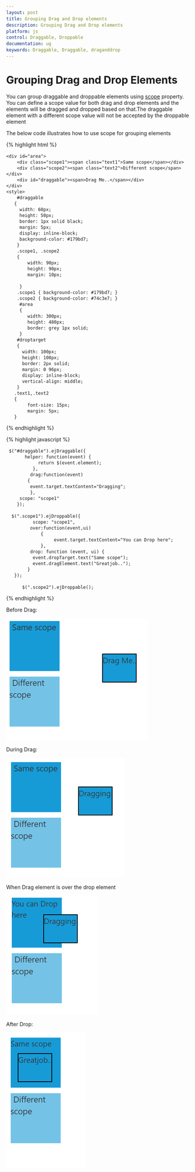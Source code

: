 ```yaml
---
layout: post
title: Grouping Drag and Drop elements
description: Grouping Drag and Drop elements
platform: js
control: Draggable, Droppable
documentation: ug
keywords: Draggable, Draggable, draganddrop
---
```

# Grouping Drag and Drop Elements

You can group draggable and droppable elements using [scope](https://help.syncfusion.com/api/js/ejdraggable#members:scope) property. You can define a scope value for both drag and drop elements and the elements will be dragged and dropped based on that.The draggable element with a different scope value will not be accepted by the droppable element

The below code illustrates how to use scope for grouping elements

{% highlight html %}

    <div id="area">
        <div class="scope1"><span class="text1">Same scope</span></div>
        <div class="scope2"><span class="text2">Different scope</span></div>
        <div id="draggable"><span>Drag Me..</span></div>
    </div>
    <style>
        #draggable
	   {
         width: 60px;
         height: 50px;
         border: 1px solid black;
         margin: 5px;
         display: inline-block;
         background-color: #179bd7;
        }
        .scope1, .scope2 
	    {
            width: 90px;
            height: 90px;
            margin: 10px;
   
         }
        .scope1 { background-color: #179bd7; }
        .scope2 { background-color: #74c3e7; }
         #area 
		 {
            width: 300px;
            height: 480px;
            border: grey 1px solid;
	     }
        #droptarget
	    {
          width: 100px;
          height: 100px;
          border: 2px solid;
          margin: 0 96px;
          display: inline-block;
          vertical-align: middle;
        }
       .text1,.text2
	   {
            font-size: 15px;
            margin: 5px;
       }
  
</style>

{% endhighlight %}

{% highlight javascript %}

     $("#draggable").ejDraggable({
           helper: function(event) {
	            return $(event.element);
              },
	         drag:function(event)
	        {
	         event.target.textContent="Dragging";
	         },
	     scope: "scope1"
        });

      $(".scope1").ejDroppable({
              scope: "scope1",
	         over:function(event,ui)
	             {
	                  event.target.textContent="You can Drop here";
	             },
             drop: function (event, ui) {
              event.dropTarget.text("Same scope");
		      event.dragElement.text("Greatjob..");
            }
       });

          $(".scope2").ejDroppable();
		  
{% endhighlight %}

Before Drag:

![](Grouping_images/scope.png)

During Drag:

![](Grouping_images/scope1.png)


When Drag element is over the drop element

![](Grouping_images/scope2.png)

After Drop:

![](Grouping_images/scope3.png)